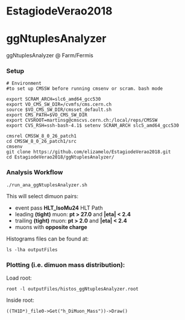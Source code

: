 # EstagiodeVerao2018
# ggNtuplesAnalyzer
ggNtuplesAnalyzer @ Farm/Fermis

### Setup
```
# Environment
#to set up CMSSW before running cmsenv or scram. bash mode

export SCRAM_ARCH=slc6_amd64_gcc530
export VO_CMS_SW_DIR=/cvmfs/cms.cern.ch
source $VO_CMS_SW_DIR/cmsset_default.sh
export CMS_PATH=$VO_CMS_SW_DIR
export CVSROOT=martinsg@cmscvs.cern.ch:/local/reps/CMSSW
export CVS_RSH=ssh-bash-4.1$ setenv SCRAM_ARCH slc5_amd64_gcc530

cmsrel CMSSW_8_0_26_patch1
cd CMSSW_8_0_26_patch1/src
cmsenv
git clone https://github.com/elizamelo/EstagiodeVerao2018.git
cd EstagiodeVerao2018/ggNtuplesAnalyzer/
```

### Analysis Workflow
```
./run_ana_ggNtuplesAnalyzer.sh
```

This will select dimuon pairs:
- event pass **HLT_IsoMu24** HLT Path
- leading **(tight)** muon: **pt > 27.0** and **|eta| < 2.4**
- trailing **(tight)** muon: **pt > 2.0** and **|eta| < 2.4**
- muons with **opposite charge**

Histograms files can be found at:
```
ls -lha outputFiles
```

### Plotting (i.e. dimuon mass distribution):
Load root:
```
root -l outputFiles/histos_ggNtuplesAnalyzer.root
```

Inside root:
```
((TH1D*)_file0->Get("h_DiMuon_Mass"))->Draw()
```
